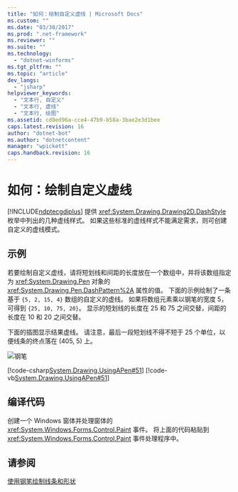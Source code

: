 ```yaml
---
title: "如何：绘制自定义虚线 | Microsoft Docs"
ms.custom: ""
ms.date: "03/30/2017"
ms.prod: ".net-framework"
ms.reviewer: ""
ms.suite: ""
ms.technology: 
  - "dotnet-winforms"
ms.tgt_pltfrm: ""
ms.topic: "article"
dev_langs: 
  - "jsharp"
helpviewer_keywords: 
  - "文本行, 自定义"
  - "文本行, 虚线"
  - "文本行, 绘图"
ms.assetid: cd0ed96a-cce4-47b9-b58a-3bae2e3d1bee
caps.latest.revision: 16
author: "dotnet-bot"
ms.author: "dotnetcontent"
manager: "wpickett"
caps.handback.revision: 16
---
```

# 如何：绘制自定义虚线
[!INCLUDE[ndptecgdiplus](../../../../includes/ndptecgdiplus-md.md)] 提供 <xref:System.Drawing.Drawing2D.DashStyle> 枚举中列出的几种虚线样式。  如果这些标准的虚线样式不能满足需求，则可创建自定义的虚线模式。  
  
## 示例  
 若要绘制自定义虚线，请将短划线和间距的长度放在一个数组中，并将该数组指定为 <xref:System.Drawing.Pen> 对象的 <xref:System.Drawing.Pen.DashPattern%2A> 属性的值。  下面的示例绘制了一条基于  `{5, 2, 15, 4}` 数组的自定义的虚线。  如果将数组元素乘以钢笔的宽度 5，可得到 `{25, 10, 75, 20}`。  显示的短划线的长度在 25 和 75 之间交替，间距的长度在 10 和 20 之间交替。  
  
 下面的插图显示结果虚线。  请注意，最后一段短划线不得不短于 25 个单位，以便线条的终点落在 \(405, 5\) 上。  
  
 ![钢笔](../../../../docs/framework/winforms/advanced/media/pens6.png "pens6")  
  
 [!code-csharp[System.Drawing.UsingAPen#51](../../../../samples/snippets/csharp/VS_Snippets_Winforms/System.Drawing.UsingAPen/CS/Class1.cs#51)]
 [!code-vb[System.Drawing.UsingAPen#51](../../../../samples/snippets/visualbasic/VS_Snippets_Winforms/System.Drawing.UsingAPen/VB/Class1.vb#51)]  
  
## 编译代码  
 创建一个 Windows 窗体并处理窗体的 <xref:System.Windows.Forms.Control.Paint> 事件。  将上面的代码粘贴到 <xref:System.Windows.Forms.Control.Paint> 事件处理程序中。  
  
## 请参阅  
 [使用钢笔绘制线条和形状](../../../../docs/framework/winforms/advanced/using-a-pen-to-draw-lines-and-shapes.md)